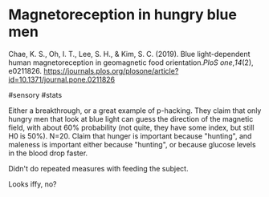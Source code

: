 # Magnetoreception in hungry blue men

Chae, K. S., Oh, I. T., Lee, S. H., & Kim, S. C. (2019). Blue light-dependent human magnetoreception in geomagnetic food orientation._PloS one_,_14_(2), e0211826.
https://journals.plos.org/plosone/article?id=10.1371/journal.pone.0211826

#sensory #stats

Either a breakthrough, or a great example of p-hacking. They claim that only hungry men that look at blue light can guess the direction of the magnetic field, with about 60% probability (not quite, they have some index, but still H0 is 50%). N=20. Claim that hunger is important because "hunting", and maleness is important either because "hunting", or because glucose levels in the blood drop faster.

Didn't do repeated measures with feeding the subject.

Looks iffy, no?